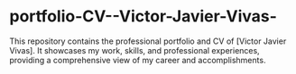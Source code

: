 # portfolio-CV--Victor-Javier-Vivas-
This repository contains the professional portfolio and CV of [Victor Javier Vivas]. It showcases my work, skills, and professional experiences, providing a comprehensive view of my career and accomplishments.
